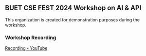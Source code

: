 ## BUET CSE FEST 2024 Workshop on AI & API

This organization is created for demonstration purposes during the workshop.

### Workshop Recording
[Recording - YouTube](https://youtu.be/K4a0-QlTOeo)
